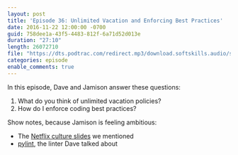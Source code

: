 ```yaml
---
layout: post
title: 'Episode 36: Unlimited Vacation and Enforcing Best Practices'
date: 2016-11-22 12:00:00 -0700
guid: 758dee1a-43f5-4483-812f-6a71d52d013e
duration: "27:10"
length: 26072710
file: "https://dts.podtrac.com/redirect.mp3/download.softskills.audio/sse-036.mp3"
categories: episode
enable_comments: true
---
```


In this episode, Dave and Jamison answer these questions:

1. What do you think of unlimited vacation policies?
2. How do I enforce coding best practices?

Show notes, because Jamison is feeling ambitious:

* The [Netflix culture slides](http://www.slideshare.net/reed2001/culture-1798664) we mentioned
* [pylint](https://www.pylint.org/), the linter Dave talked about
